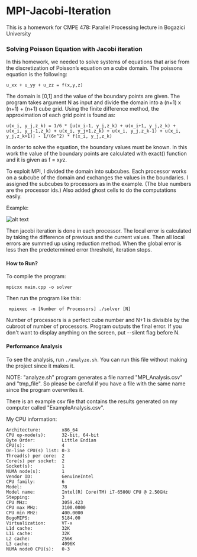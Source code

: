 # MPI-Jacobi-Iteration
This is a homework for CMPE 478: Parallel Processing lecture in Bogazici University
### Solving Poisson Equation with Jacobi iteration
In this homework, we needed to solve systems of equations that arise from the
discretization of Poisson’s equation on a cube domain. The poissons equation is the following:
```
u_xx + u_yy + u_zz = f(x,y,z)
```
The domain is [0,1] and the value of the boundary points are given. The program takes argument N as input and divide the domain into a (n+1) x (n+1) + (n+1) cube grid. Using the finite difference method, the approximation of each grid point is found as:

```
u(x_i, y_j,z_k) = 1/6 * [u(x_i-1, y_j,z_k) + u(x_i+1, y_j,z_k) + u(x_i, y_j-1,z_k) + u(x_i, y_j+1,z_k) + u(x_i, y_j,z_k-1) + u(x_i, y_j,z_k+1)] - 1/(6n^2) * f(x_i, y_j,z_k)
```

In order to solve the equation, the boundary values must be known. In this work the value of the boundary points are calculated with exact() function and it is given as f = x*y*z.

To exploit MPI, I divided the domain into subcubes. Each processor works on a subcube of the domain and exchanges the values in the boundaries. I assigned the subcubes to processors as in the example. (The blue numbers are the processor ids.) Also added ghost cells to do the computations easily.

Example:

![alt text](https://i.ibb.co/dPBWNrZ/cube.jpg)

Then jacobi iteration is done in each processor. The local error is calculated by taking the difference of previous and the current values. Then all local errors are summed up using reduction method. When the global error is less then the predetermined error threshold, iteration stops. 


#### How to Run?
To compile the program: 

```
mpicxx main.cpp -o solver

```

Then run the program like this:

```
 mpiexec -n [Number of Processors] ./solver [N]
```

Number of processors is a perfect cube number and N+1 is divisible by the cubroot of number of processors. Program outputs the final error. If you don't want to display anything on the screen, put --silent flag before N.

#### Performance Analysis
To see the analysis, run `./analyze.sh`. You can run this file without making the project since it makes it.
 
 NOTE: "analyze.sh" program generates a file named "MPI_Analysis.csv" and "tmp_file". So
 please be careful if you have a file with the same name since the program overwrites it.
 
There is an example csv file that contains the results generated on my computer called "ExampleAnalysis.csv".

My CPU information:
```
Architecture:        x86_64
CPU op-mode(s):      32-bit, 64-bit
Byte Order:          Little Endian
CPU(s):              4
On-line CPU(s) list: 0-3
Thread(s) per core:  2
Core(s) per socket:  2
Socket(s):           1
NUMA node(s):        1
Vendor ID:           GenuineIntel
CPU family:          6
Model:               78
Model name:          Intel(R) Core(TM) i7-6500U CPU @ 2.50GHz
Stepping:            3
CPU MHz:             3059.423
CPU max MHz:         3100.0000
CPU min MHz:         400.0000
BogoMIPS:            5184.00
Virtualization:      VT-x
L1d cache:           32K
L1i cache:           32K
L2 cache:            256K
L3 cache:            4096K
NUMA node0 CPU(s):   0-3
```
